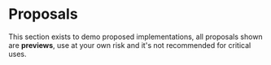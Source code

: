 # Proposals

This section exists to demo proposed implementations, all proposals shown are **previews**, use at your own risk and it's not recommended for critical uses.

